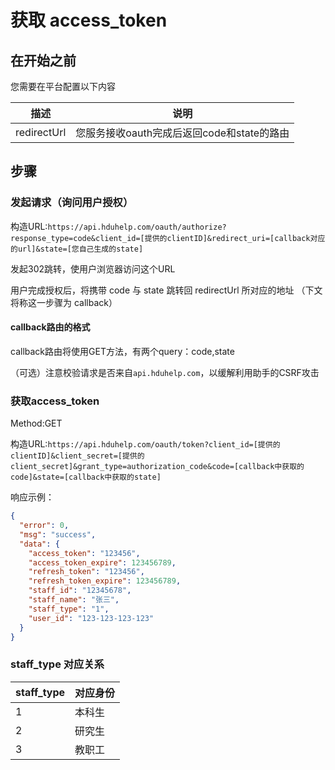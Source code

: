 # 获取 access_token

## 在开始之前
您需要在平台配置以下内容

| 	描述         | 说明                           |
|-------------|------------------------------|
| redirectUrl | 您服务接收oauth完成后返回code和state的路由 |

##  步骤

### 发起请求（询问用户授权）

构造URL:`https://api.hduhelp.com/oauth/authorize?response_type=code&client_id=[提供的clientID]&redirect_uri=[callback对应的url]&state=[您自己生成的state]`

发起302跳转，使用户浏览器访问这个URL

用户完成授权后，将携带 code 与 state 跳转回 redirectUrl 所对应的地址 （下文将称这一步骤为 callback）

#### callback路由的格式

callback路由将使用GET方法，有两个query：code,state

（可选）注意校验请求是否来自`api.hduhelp.com`，以缓解利用助手的CSRF攻击

### 获取access_token

Method:GET

构造URL:`https://api.hduhelp.com/oauth/token?client_id=[提供的clientID]&client_secret=[提供的client_secret]&grant_type=authorization_code&code=[callback中获取的code]&state=[callback中获取的state]`

响应示例：

```json
{
  "error": 0,
  "msg": "success",
  "data": {
    "access_token": "123456",
    "access_token_expire": 123456789,
    "refresh_token": "123456",
    "refresh_token_expire": 123456789,
    "staff_id": "12345678",
    "staff_name": "张三",
    "staff_type": "1",
    "user_id": "123-123-123-123"
  }
}
```

### staff_type 对应关系

| staff_type | 对应身份 |
|------------|------|
| 1          | 本科生  |
| 2          | 研究生  |
| 3          | 教职工  |
